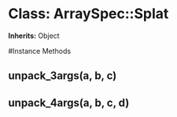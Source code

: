 # Class: ArraySpec::Splat
**Inherits:** Object
    




#Instance Methods
## unpack_3args(a, b, c) [](#method-i-unpack_3args)

## unpack_4args(a, b, c, d) [](#method-i-unpack_4args)

